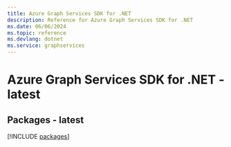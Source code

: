 ```yaml
---
title: Azure Graph Services SDK for .NET
description: Reference for Azure Graph Services SDK for .NET
ms.date: 06/06/2024
ms.topic: reference
ms.devlang: dotnet
ms.service: graphservices
---
```

# Azure Graph Services SDK for .NET - latest
## Packages - latest
[!INCLUDE [packages](graph-services-index.md)]